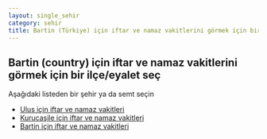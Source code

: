 ```yaml
---
layout: single_sehir
category: sehir
title: Bartin (Türkiye) için iftar ve namaz vakitlerini görmek için bir ilçe/eyalet seç
---
```



## Bartin (country) için iftar ve namaz vakitlerini görmek için bir ilçe/eyalet seç

Aşağıdaki listeden bir şehir ya da semt seçin


* [Ulus için iftar ve namaz vakitleri](/iftar.html?sehir=Bartin&ulke=Türkiye&state=Ulus)
* [Kurucaşile için iftar ve namaz vakitleri](/iftar.html?sehir=Bartin&ulke=Türkiye&state=Kurucaşile)
* [Bartin için iftar ve namaz vakitleri](/iftar.html?sehir=Bartin&ulke=Türkiye&state=Bartin)
